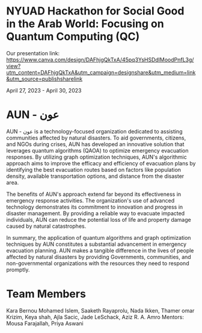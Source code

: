 # NYUAD Hackathon for Social Good in the Arab World: Focusing on Quantum Computing (QC)
Our presentation link: https://www.canva.com/design/DAFhjgQkTxA/45pq3YsHSDdlMoodPnfL3g/view?utm_content=DAFhjgQkTxA&utm_campaign=designshare&utm_medium=link&utm_source=publishsharelink

April 27, 2023 - April 30, 2023

# AUN - عون
AUN - عون is a technology-focused organization dedicated to assisting communities affected by natural disasters. To aid governments, citizens, and NGOs during crises, AUN has developed an innovative solution that leverages quantum algorithms (QAOA) to optimize emergency evacuation responses. By utilizing graph optimization techniques, AUN's algorithmic approach aims to improve the efficacy and efficiency of evacuation plans by identifying the best evacuation routes based on factors like population density, available transportation options, and distance from the disaster area.

The benefits of AUN's approach extend far beyond its effectiveness in emergency response activities. The organization's use of advanced technology demonstrates its commitment to innovation and progress in disaster management. By providing a reliable way to evacuate impacted individuals, AUN can reduce the potential loss of life and property damage caused by natural catastrophes.

In summary, the application of quantum algorithms and graph optimization techniques by AUN constitutes a substantial advancement in emergency evacuation planning. AUN makes a tangible difference in the lives of people affected by natural disasters by providing Governments, communities, and non-governmental organizations with the resources they need to respond promptly.

# Team Members
Kara Bernou Mohamed Islem, Saaketh Rayaprolu, Nada Ikken, Thamer omar Krizim, Keya shah, Ajla Sacic, Jade LeSchack, Aziz R. A. Amro
Mentors: Mousa Farajallah, Priya Aswani
